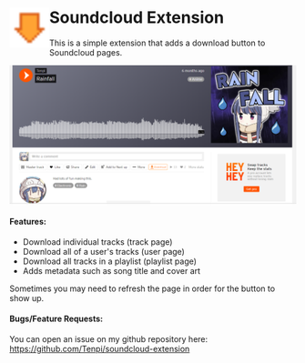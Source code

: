 <div>
    <img src="assets/icon.png" height="70" width="70" align="left">
    <h1>Soundcloud Extension</h1>
</div>

This is a simple extension that adds a download button to Soundcloud pages.

<img src="assets/example.png">

#### Features:
- Download individual tracks (track page)
- Download all of a user's tracks (user page)
- Download all tracks in a playlist (playlist page)
- Adds metadata such as song title and cover art

Sometimes you may need to refresh the page in order for the button to show up.

#### Bugs/Feature Requests:
You can open an issue on my github repository here: https://github.com/Tenpi/soundcloud-extension
